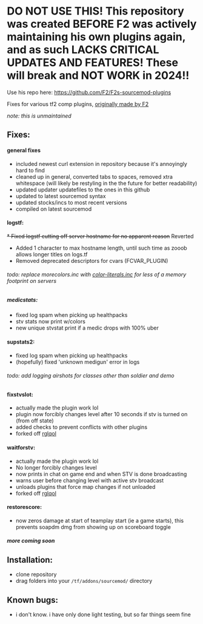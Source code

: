 # DO NOT USE THIS! This repository was created BEFORE F2 was actively maintaining his own plugins again, and as such LACKS CRITICAL UPDATES AND FEATURES! These will break and NOT WORK in 2024!!
Use his repo here: https://github.com/F2/F2s-sourcemod-plugins 


Fixes for various tf2 comp plugins, [originally made by F2](https://www.teamfortress.tv/13598/medicstats-sourcemod-plugin/)

*note: this is unmaintained*

## Fixes:

#### general fixes

* included newest curl extension in repository because it's annoyingly hard to find
* cleaned up in general, converted tabs to spaces, removed xtra whitespace (will likely be restyling in the the future for better readability)
* updated updater updatefiles to the ones in this github
* updated to latest sourcemod syntax
* updated stocks/incs to most recent versions
* compiled on latest sourcemod

#### logstf:
~~* Fixed logstf cutting off server hostname for no apparent reason~~ Reverted
* Added 1 character to max hostname length, until such time as zooob allows longer titles on logs.tf
* Removed deprecated descriptors for cvars (FCVAR_PLUGIN)

###### todo: replace morecolors.inc with [color-literals.inc](https://github.com/nosoop/stocksoup/blob/master/color_literals.inc) for less of a memory footprint on servers

##### medicstats:
* fixed log spam when picking up healthpacks
* stv stats now print w/colors
* new unique stvstat print if a medic drops with 100% uber

#### supstats2:
* fixed log spam when picking up healthpacks
* (hopefully) fixed 'unknown medigun' error in logs

###### todo: add logging airshots for classes other than soldier and demo

#### fixstvslot:
* actually made the plugin work lol
* plugin now forcibly changes level after 10 seconds if stv is turned on (from off state)
* added checks to prevent conflicts with other plugins
* forked off [rglqol](https://github.com/stephanieLGBT/rgl-server-resources)

#### waitforstv:
* actually made the plugin work lol
* No longer forcibly changes level
* now prints in chat on game end and when STV is done broadcasting
* warns user before changing level with active stv broadcast
* unloads plugins that force map changes if not unloaded
* forked off [rglqol](https://github.com/stephanieLGBT/rgl-server-resources)

#### restorescore:
* now zeros damage at start of teamplay start (ie a game starts), this prevents soapdm dmg from showing up on scoreboard toggle

##### more coming soon

## Installation:
* clone repository
* drag folders into your `/tf/addons/sourcemod/` directory

## Known bugs:
* i don't know. i have only done light testing, but so far things seem fine
